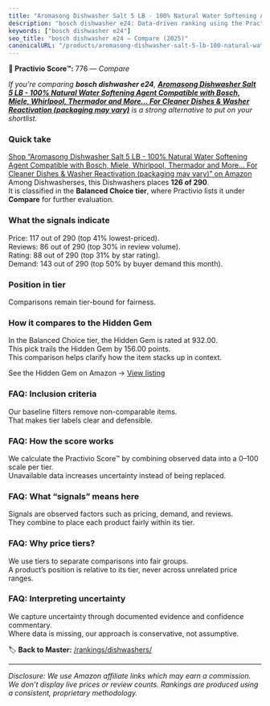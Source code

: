 ```yaml
---
title: "Aromasong Dishwasher Salt 5 LB - 100% Natural Water Softening Agent Compatible with Bosch, Miele, Whirlpool, Thermador and More... For Cleaner Dishes & Washer Reactivation (packaging may vary)"
description: "bosch dishwasher e24: Data-driven ranking using the Practivio Score™. Positioned by quality, value, demand, findability, momentum."
keywords: ["bosch dishwasher e24"]
seo_title: "bosch dishwasher e24 — Compare (2025)"
canonicalURL: "/products/aromasong-dishwasher-salt-5-lb-100-natural-water-softening-agent-compatible-with-bosch-miele-whirlpool-thermador-and-more-for-cleaner-dishes-washer-reactivation-packaging-may-vary-B097SC3C2V/"
---
```


**🛒 Practivio Score™:** 776 — _Compare_


*If you're comparing **bosch dishwasher e24**, **[Aromasong Dishwasher Salt 5 LB - 100% Natural Water Softening Agent Compatible with Bosch, Miele, Whirlpool, Thermador and More... For Cleaner Dishes & Washer Reactivation (packaging may vary)](https://www.amazon.com/dp/B097SC3C2V?tag=practivio-20)** is a strong alternative to put on your shortlist.*
### Quick take
[Shop “Aromasong Dishwasher Salt 5 LB - 100% Natural Water Softening Agent Compatible with Bosch, Miele, Whirlpool, Thermador and More... For Cleaner Dishes & Washer Reactivation (packaging may vary)” on Amazon](https://www.amazon.com/dp/B097SC3C2V?tag=practivio-20)
Among Dishwasherses, this Dishwashers places **126 of 290**.  
It is classified in the **Balanced Choice tier**, where Practivio lists it under **Compare** for further evaluation.

### What the signals indicate
Price: 117 out of 290 (top 41% lowest-priced).  
Reviews: 86 out of 290 (top 30% in review volume).  
Rating: 88 out of 290 (top 31% by star rating).  
Demand: 143 out of 290 (top 50% by buyer demand this month).

### Position in tier
Comparisons remain tier-bound for fairness.

### How it compares to the Hidden Gem
In the Balanced Choice tier, the Hidden Gem is rated at 932.00.  
This pick trails the Hidden Gem by 156.00 points.  
This comparison helps clarify how the item stacks up in context.  

See the Hidden Gem on Amazon → [View listing](https://www.amazon.com/dp/B097C8DKYX?tag=practivio-20)

### FAQ: Inclusion criteria
Our baseline filters remove non-comparable items.  
That makes tier labels clear and defensible.

### FAQ: How the score works
We calculate the Practivio Score™ by combining observed data into a 0–100 scale per tier.  
Unavailable data increases uncertainty instead of being replaced.

### FAQ: What “signals” means here
Signals are observed factors such as pricing, demand, and reviews.  
They combine to place each product fairly within its tier.

### FAQ: Why price tiers?
We use tiers to separate comparisons into fair groups.  
A product’s position is relative to its tier, never across unrelated price ranges.

### FAQ: Interpreting uncertainty
We capture uncertainty through documented evidence and confidence commentary.  
Where data is missing, our approach is conservative, not assumptive.

<!-- Missing template for Compare/CompareWithinPriceClass -->


🏷️ **Back to Master:** [/rankings/dishwashers/](/rankings/dishwashers/)

---
_Disclosure: We use Amazon affiliate links which may earn a commission. We don’t display live prices or review counts. Rankings are produced using a consistent, proprietary methodology._
